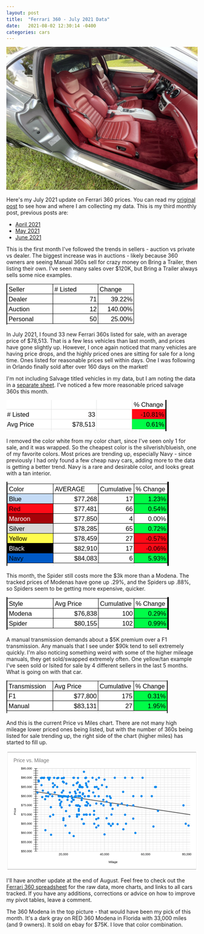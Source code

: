 ```yaml
---
layout: post
title:  "Ferrari 360 - July 2021 Data"
date:   2021-08-02 12:30:14 -0400
categories: cars
---
```


![july 2021](/images/360-july2021/360.jpg)

Here's my July 2021 update on Ferrari 360 prices. You can read my [original post](https://rskelton.com/ferrari-360-april-2021-data/) to see how and where I am collecting my data. This is my third monthly post, previous posts are:
* [April 2021](https://rskelton.com/ferrari-360-april-2021-data/)
* [May 2021](https://rskelton.com/ferrari-360-may-2021-data/)
* [June 2021](https://rskelton.com/ferrari-360-june-2021-data/)

This is the first month I've followed the trends in sellers - auction vs private vs dealer. The biggest increase was in auctions - likely because 360 owners are seeing Manual 360s sell for crazy money on Bring a Trailer, then listing their own. I've seen many sales over $120K, but Bring a Trailer always sells some nice examples. 

![july 2021](/images/360-july2021/seller.png)

In July 2021, I found 33 new Ferrari 360s listed for sale, with an average price of $78,513. That is a few less vehicles than last month, and prices have gone slightly up. However, I once again noticed that many vehicles are having price drops, and the highly priced ones are sitting for sale for a long time. Ones listed for reasonable prices sell within days. One I was following in Orlando finally sold after over 160 days on the market!

I'm not including Salvage titled vehicles in my data, but I am noting the data in a [separate sheet](https://rskelton.com/360). I've noticed a few more reasonable priced salvage 360s this month. 

![july 2021](/images/360-july2021/overall.png)

I removed the color white from my color chart, since I've seen only 1 for sale, and it was wrapped. So the cheapest color is the silverish/blueish, one of my favorite colors. Most prices are trending up, especially Navy - since previously I had only found a few cheap navy cars, adding more to the data is getting a better trend. Navy is a rare and desirable color, and looks great with a tan interior. 

![july 2021](/images/360-july2021/color.png)

This month, the Spider still costs more the $3k more than a Modena. The tracked prices of Modenas have gone up .29%, and the Spiders up .88%, so Spiders seem to be getting more expensive, quicker. 

![july 2021](/images/360-july2021/style.png)

A manual transmission demands about a $5K premium over a F1 transmission. Any manuals that I see under $90k tend to sell extremely quickly. I'm also noticing something weird with some of the higher mileage manuals, they get sold/swapped extremely often. One yellow/tan example I've seen sold or lsited for sale by 4 different sellers in the last 5 months. What is going on with that car. 

![july 2021](/images/360-july2021/trans.png)

And this is the current Price vs Miles chart. There are not many high mileage lower priced ones being listed, but with the number of 360s being listed for sale trending up, the right side of the chart (higher miles) has started to fill up.

![july 2021](/images/360-july2021/miles.png)

I'll have another update at the end of August. Feel free to check out the [Ferrari 360 spreadsheet](https://rskelton.com/360) for the raw data, more charts, and links to all cars tracked. If you have any additions, corrections or advice on how to improve my pivot tables, leave a comment. 

The 360 Modena in the top picture - that would have been my pick of this month. It's a dark gray on RED 360 Modena in Florida with 33,000 miles (and 9 owners). It sold on ebay for $75K. I love that color combination.
